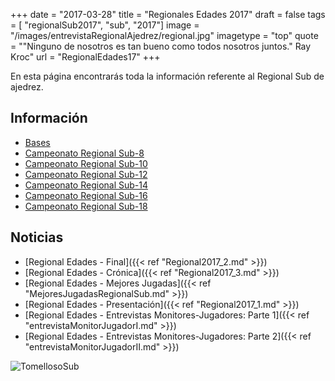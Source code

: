 +++
date = "2017-03-28"
title = "Regionales Edades 2017"
draft = false
tags = [ "regionalSub2017", "sub", "2017"]
image = "/images/entrevistaRegionalAjedrez/regional.jpg"
imagetype = "top"
quote = "\"Ninguno de nosotros es tan bueno como todos nosotros juntos.\" Ray Kroc"
url = "RegionalEdades17"
+++

En esta página encontrarás toda la información referente al Regional Sub de ajedrez.

## Información

* [Bases](https://drive.google.com/file/d/0B5q_pAGGq_2oVUQ2b1FpWlJnWTg/view?usp=sharing)
* [Campeonato Regional Sub-8](https://info64.org/autonomico-sub8-castilla-la-mancha/standings)
* [Campeonato Regional Sub-10](https://info64.org/autonomico-sub10-castilla-la-mancha/standings)
* [Campeonato Regional Sub-12](https://info64.org/autonomico-sub12-castilla-la-mancha/standings)
* [Campeonato Regional Sub-14](https://info64.org/autonomico-sub14-castilla-la-mancha/standings)
* [Campeonato Regional Sub-16](https://info64.org/autonomico-sub16-castilla-la-mancha/standings)
* [Campeonato Regional Sub-18](https://info64.org/autonomico-sub18-castilla-la-mancha/standings)

## Noticias

* [Regional Edades - Final]({{< ref "Regional2017_2.md" >}})
* [Regional Edades - Crónica]({{< ref "Regional2017_3.md" >}})
* [Regional Edades - Mejores Jugadas]({{< ref "MejoresJugadasRegionalSub.md" >}})
* [Regional Edades - Presentación]({{< ref "Regional2017_1.md" >}})
* [Regional Edades - Entrevistas Monitores-Jugadores: Parte 1]({{< ref "entrevistaMonitorJugadorI.md" >}})
* [Regional Edades - Entrevistas Monitores-Jugadores: Parte 2]({{< ref "entrevistaMonitorJugadorII.md" >}})



![TomellosoSub](/images/Regional2017_2/grupo.jpg)